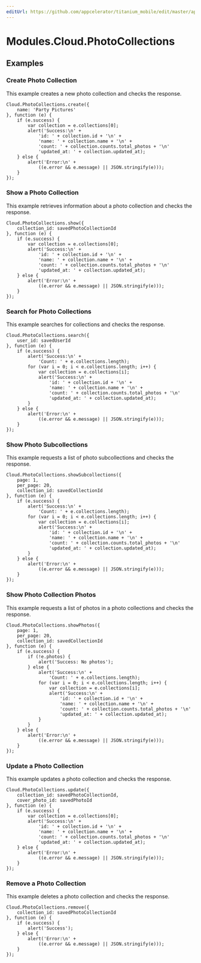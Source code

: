 ```yaml
---
editUrl: https://github.com/appcelerator/titanium_mobile/edit/master/apidoc/Modules/Cloud/PhotoCollections/PhotoCollections.yml
---
```

# Modules.Cloud.PhotoCollections

<TypeHeader/>

## Examples

### Create Photo Collection

This example creates a new photo collection and checks the response.

    Cloud.PhotoCollections.create({
        name: 'Party Pictures'
    }, function (e) {
        if (e.success) {
            var collection = e.collections[0];
            alert('Success:\n' +
                'id: ' + collection.id + '\n' +
                'name: ' + collection.name + '\n' +
                'count: ' + collection.counts.total_photos + '\n'
                'updated_at: ' + collection.updated_at);
        } else {
            alert('Error:\n' +
                ((e.error && e.message) || JSON.stringify(e)));
        }
    });

### Show a Photo Collection

This example retrieves information about a photo collection and checks the response.

    Cloud.PhotoCollections.show({
        collection_id: savedPhotoCollectionId
    }, function (e) {
        if (e.success) {
            var collection = e.collections[0];
            alert('Success:\n' +
                'id: ' + collection.id + '\n' +
                'name: ' + collection.name + '\n' +
                'count: ' + collection.counts.total_photos + '\n'
                'updated_at: ' + collection.updated_at);
        } else {
            alert('Error:\n' +
                ((e.error && e.message) || JSON.stringify(e)));
        }
    });

### Search for Photo Collections

This example searches for collections and checks the response.

    Cloud.PhotoCollections.search({
        user_id: savedUserId
    }, function (e) {
        if (e.success) {
            alert('Success:\n' +
                'Count: ' + e.collections.length);
            for (var i = 0; i < e.collections.length; i++) {
                var collection = e.collections[i];
                alert('Success:\n' +
                    'id: ' + collection.id + '\n' +
                    'name: ' + collection.name + '\n' +
                    'count: ' + collection.counts.total_photos + '\n'
                    'updated_at: ' + collection.updated_at);
            }
        } else {
            alert('Error:\n' +
                ((e.error && e.message) || JSON.stringify(e)));
        }
    });

### Show Photo Subcollections

This example requests a list of photo subcollections and checks the response.

    Cloud.PhotoCollections.showSubcollections({
        page: 1,
        per_page: 20,
        collection_id: savedCollectionId
    }, function (e) {
        if (e.success) {
            alert('Success:\n' +
                'Count: ' + e.collections.length);
            for (var i = 0; i < e.collections.length; i++) {
                var collection = e.collections[i];
                alert('Success:\n' +
                    'id: ' + collection.id + '\n' +
                    'name: ' + collection.name + '\n' +
                    'count: ' + collection.counts.total_photos + '\n'
                    'updated_at: ' + collection.updated_at);
            }
        } else {
            alert('Error:\n' +
                ((e.error && e.message) || JSON.stringify(e)));
        }
    });

### Show Photo Collection Photos

This example requests a list of photos in a photo collections and checks the response.

    Cloud.PhotoCollections.showPhotos({
        page: 1,
        per_page: 20,
        collection_id: savedCollectionId
    }, function (e) {
        if (e.success) {
            if (!e.photos) {
                alert('Success: No photos');
            } else {
                alert('Success:\n' +
                    'Count: ' + e.collections.length);
                for (var i = 0; i < e.collections.length; i++) {
                    var collection = e.collections[i];
                    alert('Success:\n' +
                        'id: ' + collection.id + '\n' +
                        'name: ' + collection.name + '\n' +
                        'count: ' + collection.counts.total_photos + '\n'
                        'updated_at: ' + collection.updated_at);
                }
            }
        } else {
            alert('Error:\n' +
                ((e.error && e.message) || JSON.stringify(e)));
        }
    });

### Update a Photo Collection

This example updates a photo collection and checks the response.

    Cloud.PhotoCollections.update({
        collection_id: savedPhotoCollectionId,
        cover_photo_id: savedPhotoId
    }, function (e) {
        if (e.success) {
            var collection = e.collections[0];
            alert('Success:\n' +
                'id: ' + collection.id + '\n' +
                'name: ' + collection.name + '\n' +
                'count: ' + collection.counts.total_photos + '\n'
                'updated_at: ' + collection.updated_at);
        } else {
            alert('Error:\n' +
                ((e.error && e.message) || JSON.stringify(e)));
        }
    });

### Remove a Photo Collection

This example deletes a photo collection and checks the response.

    Cloud.PhotoCollections.remove({
        collection_id: savedPhotoCollectionId
    }, function (e) {
        if (e.success) {
            alert('Success');
        } else {
            alert('Error:\n' +
                ((e.error && e.message) || JSON.stringify(e)));
        }
    });

<ApiDocs/>
